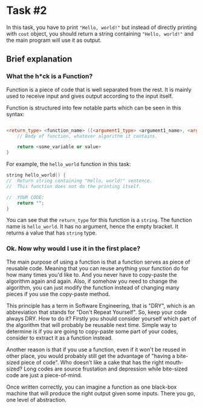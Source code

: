 # Task #2

In this task, you have to print `"Hello, world!"` but instead of directly printing with `cout` object, you should return a string containing `"Hello, world!"` and the main program will use it as output.

## Brief explanation

### What the h\*ck is a Function?

Function is a piece of code that is well separated from the rest. It is mainly used to receive input and gives output according to the input itself.

Function is structured into few notable parts which can be seen in this syntax:

```c++

<return_type> <function_name> ([<argument1_type> <argument1_name>, <argument2_type> <argument2_name>, ...]) {
	// Body of function, whatever algorithm it contains.

	return <some_variable or value>
}

```

For example, the `hello_world` function in this task:

```c++
string hello_world() {
//	Return string containing "Hello, world!" sentence. 
// 	This function does not do the printing itself.

// 	YOUR CODE:
	return "";
}
```

You can see that the `return_type` for this function is a `string`. The function name is `hello_world`. It has no argument, hence the empty 
bracket. It returns a value that has `string` type.

### Ok. Now why would I use it in the first place?

The main purpose of using a function is that a function serves as piece of reusable code. Meaning that you can reuse anything your function do for how many times you'd like to. And you never have to copy-paste the algorithm again and again. Also, if somehow you need to change the algorithm, you can just modify the function instead of changing many pieces if you use the copy-paste method. 

This principle has a term in Software Engineering, that is "DRY", which is an abbreviation that stands for "Don't Repeat Yourself". So, keep your code always DRY. How to do it? Firstly you should consider yourself which part of the algorithm that will probably be reusable next time. Simple way to determine is if you are going to copy-paste some part of your codes, consider to extract it as a function instead.

Another reason is that if you use a function, even if it won't be reused in other place, you would probably still get the advantage of "having a bite-sized piece of code". Who doesn't like a cake that has the right mouth-sized? Long codes are source frustation and depression while bite-sized code are just a piece-of-mind.

Once written correctly, you can imagine a function as one black-box machine that will produce the right output given some inputs. There you go, one level of abstraction.
